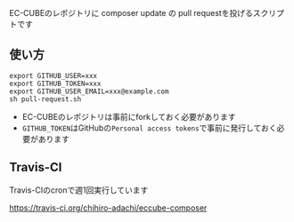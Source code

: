 EC-CUBEのレポジトリに composer update の pull requestを投げるスクリプトです

## 使い方

```
export GITHUB_USER=xxx
export GITHUB_TOKEN=xxx
export GITHUB_USER_EMAIL=xxx@example.com
sh pull-request.sh
```

- EC-CUBEのレポジトリは事前にforkしておく必要があります
- `GITHUB_TOKEN`はGitHubの`Personal access tokens`で事前に発行しておく必要があります

## Travis-CI

Travis-CIのcronで週1回実行しています

https://travis-ci.org/chihiro-adachi/eccube-composer
